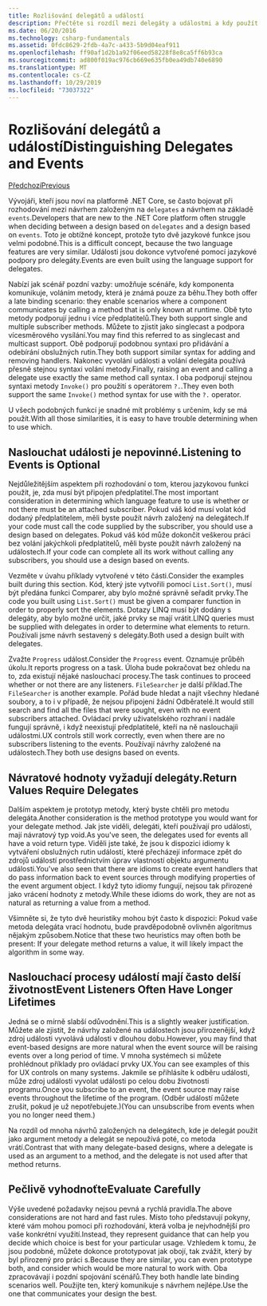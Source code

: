 ```yaml
---
title: Rozlišování delegátů a událostí
description: Přečtěte si rozdíl mezi delegáty a událostmi a kdy použít každou z těchto funkcí .NET Core.
ms.date: 06/20/2016
ms.technology: csharp-fundamentals
ms.assetid: 0fdc8629-2fdb-4a7c-a433-5b9d04eaf911
ms.openlocfilehash: ff90af1d2b1a92f06eed58228f8e8ca5ff6b93ca
ms.sourcegitcommit: ad800f019ac976cb669e635fb0ea49db740e6890
ms.translationtype: MT
ms.contentlocale: cs-CZ
ms.lasthandoff: 10/29/2019
ms.locfileid: "73037322"
---
```

# <a name="distinguishing-delegates-and-events"></a><span data-ttu-id="9603a-103">Rozlišování delegátů a událostí</span><span class="sxs-lookup"><span data-stu-id="9603a-103">Distinguishing Delegates and Events</span></span>

[<span data-ttu-id="9603a-104">Předchozí</span><span class="sxs-lookup"><span data-stu-id="9603a-104">Previous</span></span>](modern-events.md)

<span data-ttu-id="9603a-105">Vývojáři, kteří jsou noví na platformě .NET Core, se často bojovat při rozhodování mezi návrhem založeným na `delegates` a návrhem na základě `events`.</span><span class="sxs-lookup"><span data-stu-id="9603a-105">Developers that are new to the .NET Core platform often struggle when deciding between a design based on `delegates` and a design based on `events`.</span></span> <span data-ttu-id="9603a-106">Toto je obtížné koncept, protože tyto dvě jazykové funkce jsou velmi podobné.</span><span class="sxs-lookup"><span data-stu-id="9603a-106">This is a difficult concept, because the two language features are very similar.</span></span> <span data-ttu-id="9603a-107">Události jsou dokonce vytvořené pomocí jazykové podpory pro delegáty.</span><span class="sxs-lookup"><span data-stu-id="9603a-107">Events are even built using the language support for delegates.</span></span> 

<span data-ttu-id="9603a-108">Nabízí jak scénář pozdní vazby: umožňuje scénáře, kdy komponenta komunikuje, voláním metody, která je známá pouze za běhu.</span><span class="sxs-lookup"><span data-stu-id="9603a-108">They both offer a late binding scenario: they enable scenarios where a component communicates by calling a method that is only known at runtime.</span></span> <span data-ttu-id="9603a-109">Obě tyto metody podporují jednu i více předplatitelů.</span><span class="sxs-lookup"><span data-stu-id="9603a-109">They both support single and multiple subscriber methods.</span></span> <span data-ttu-id="9603a-110">Můžete to zjistit jako singlecast a podpora vícesměrového vysílání.</span><span class="sxs-lookup"><span data-stu-id="9603a-110">You may find this referred to as singlecast and multicast support.</span></span> <span data-ttu-id="9603a-111">Obě podporují podobnou syntaxi pro přidávání a odebírání obslužných rutin.</span><span class="sxs-lookup"><span data-stu-id="9603a-111">They both support similar syntax for adding and removing handlers.</span></span> <span data-ttu-id="9603a-112">Nakonec vyvolání události a volání delegáta používá přesně stejnou syntaxi volání metody.</span><span class="sxs-lookup"><span data-stu-id="9603a-112">Finally, raising an event and calling a delegate use exactly the same method call syntax.</span></span> <span data-ttu-id="9603a-113">I oba podporují stejnou syntaxi metody `Invoke()` pro použití s operátorem `?.`.</span><span class="sxs-lookup"><span data-stu-id="9603a-113">They even both support the same `Invoke()` method syntax for use with the `?.` operator.</span></span>

<span data-ttu-id="9603a-114">U všech podobných funkcí je snadné mít problémy s určením, kdy se má použít.</span><span class="sxs-lookup"><span data-stu-id="9603a-114">With all those similarities, it is easy to have trouble determining when to use which.</span></span>

## <a name="listening-to-events-is-optional"></a><span data-ttu-id="9603a-115">Naslouchat události je nepovinné.</span><span class="sxs-lookup"><span data-stu-id="9603a-115">Listening to Events is Optional</span></span>

<span data-ttu-id="9603a-116">Nejdůležitějším aspektem při rozhodování o tom, kterou jazykovou funkci použít, je, zda musí být připojen předplatitel.</span><span class="sxs-lookup"><span data-stu-id="9603a-116">The most important consideration in determining which language feature to use is whether or not there must be an attached subscriber.</span></span> <span data-ttu-id="9603a-117">Pokud váš kód musí volat kód dodaný předplatitelem, měli byste použít návrh založený na delegátech.</span><span class="sxs-lookup"><span data-stu-id="9603a-117">If your code must call the code supplied by the subscriber, you should use a design based on delegates.</span></span> <span data-ttu-id="9603a-118">Pokud váš kód může dokončit veškerou práci bez volání jakýchkoli předplatitelů, měli byste použít návrh založený na událostech.</span><span class="sxs-lookup"><span data-stu-id="9603a-118">If your code can complete all its work without calling any subscribers, you should use a design based on events.</span></span> 

<span data-ttu-id="9603a-119">Vezměte v úvahu příklady vytvořené v této části.</span><span class="sxs-lookup"><span data-stu-id="9603a-119">Consider the examples built during this section.</span></span> <span data-ttu-id="9603a-120">Kód, který jste vytvořili pomocí `List.Sort()`, musí být předána funkci Comparer, aby bylo možné správně seřadit prvky.</span><span class="sxs-lookup"><span data-stu-id="9603a-120">The code you built using `List.Sort()` must be given a comparer function in order to properly sort the elements.</span></span> <span data-ttu-id="9603a-121">Dotazy LINQ musí být dodány s delegáty, aby bylo možné určit, jaké prvky se mají vrátit.</span><span class="sxs-lookup"><span data-stu-id="9603a-121">LINQ queries must be supplied with delegates in order to determine what elements to return.</span></span> <span data-ttu-id="9603a-122">Používali jsme návrh sestavený s delegáty.</span><span class="sxs-lookup"><span data-stu-id="9603a-122">Both used a design built with delegates.</span></span>

<span data-ttu-id="9603a-123">Zvažte `Progress` událost.</span><span class="sxs-lookup"><span data-stu-id="9603a-123">Consider the `Progress` event.</span></span> <span data-ttu-id="9603a-124">Oznamuje průběh úkolu.</span><span class="sxs-lookup"><span data-stu-id="9603a-124">It reports progress on a task.</span></span>
<span data-ttu-id="9603a-125">Úloha bude pokračovat bez ohledu na to, zda existují nějaké naslouchací procesy.</span><span class="sxs-lookup"><span data-stu-id="9603a-125">The task continues to proceed whether or not there are any listeners.</span></span>
<span data-ttu-id="9603a-126">`FileSearcher` je další příklad.</span><span class="sxs-lookup"><span data-stu-id="9603a-126">The `FileSearcher` is another example.</span></span> <span data-ttu-id="9603a-127">Pořád bude hledat a najít všechny hledané soubory, a to i v případě, že nejsou připojeni žádní Odběratelé.</span><span class="sxs-lookup"><span data-stu-id="9603a-127">It would still search and find all the files that were sought, even with no event subscribers attached.</span></span>
<span data-ttu-id="9603a-128">Ovládací prvky uživatelského rozhraní i nadále fungují správně, i když neexistují předplatitelé, kteří na ně naslouchajíi událostmi.</span><span class="sxs-lookup"><span data-stu-id="9603a-128">UX controls still work correctly, even when there are no subscribers listening to the events.</span></span> <span data-ttu-id="9603a-129">Používají návrhy založené na událostech.</span><span class="sxs-lookup"><span data-stu-id="9603a-129">They both use designs based on events.</span></span>

## <a name="return-values-require-delegates"></a><span data-ttu-id="9603a-130">Návratové hodnoty vyžadují delegáty.</span><span class="sxs-lookup"><span data-stu-id="9603a-130">Return Values Require Delegates</span></span>

<span data-ttu-id="9603a-131">Dalším aspektem je prototyp metody, který byste chtěli pro metodu delegáta.</span><span class="sxs-lookup"><span data-stu-id="9603a-131">Another consideration is the method prototype you would want for your delegate method.</span></span> <span data-ttu-id="9603a-132">Jak jste viděli, delegáti, kteří používají pro události, mají návratový typ void.</span><span class="sxs-lookup"><span data-stu-id="9603a-132">As you've seen, the delegates used for events all have a void return type.</span></span> <span data-ttu-id="9603a-133">Viděli jste také, že jsou k dispozici idiomy k vytváření obslužných rutin událostí, které přecházejí informace zpět do zdrojů událostí prostřednictvím úprav vlastností objektu argumentu události.</span><span class="sxs-lookup"><span data-stu-id="9603a-133">You've also seen that there are idioms to create event handlers that do pass information back to event sources through modifying properties of the event argument object.</span></span> <span data-ttu-id="9603a-134">I když tyto idiomy fungují, nejsou tak přirozené jako vrácení hodnoty z metody.</span><span class="sxs-lookup"><span data-stu-id="9603a-134">While these idioms do work, they are not as natural as returning a value from a method.</span></span>

<span data-ttu-id="9603a-135">Všimněte si, že tyto dvě heuristiky mohou být často k dispozici: Pokud vaše metoda delegáta vrací hodnotu, bude pravděpodobně ovlivněn algoritmus nějakým způsobem.</span><span class="sxs-lookup"><span data-stu-id="9603a-135">Notice that these two heuristics may often both be present: If your delegate method returns a value, it will likely impact the algorithm in some way.</span></span>

## <a name="event-listeners-often-have-longer-lifetimes"></a><span data-ttu-id="9603a-136">Naslouchací procesy událostí mají často delší životnost</span><span class="sxs-lookup"><span data-stu-id="9603a-136">Event Listeners Often Have Longer Lifetimes</span></span> 

<span data-ttu-id="9603a-137">Jedná se o mírně slabší odůvodnění.</span><span class="sxs-lookup"><span data-stu-id="9603a-137">This is a slightly weaker justification.</span></span> <span data-ttu-id="9603a-138">Můžete ale zjistit, že návrhy založené na událostech jsou přirozenější, když zdroj události vyvolává události v dlouhou dobu.</span><span class="sxs-lookup"><span data-stu-id="9603a-138">However, you may find that event-based designs are more natural when the event source will be raising events over a long period of time.</span></span> <span data-ttu-id="9603a-139">V mnoha systémech si můžete prohlédnout příklady pro ovládací prvky UX.</span><span class="sxs-lookup"><span data-stu-id="9603a-139">You can see examples of this for UX controls on many systems.</span></span> <span data-ttu-id="9603a-140">Jakmile se přihlásíte k odběru události, může zdroj události vyvolat události po celou dobu životnosti programu.</span><span class="sxs-lookup"><span data-stu-id="9603a-140">Once you subscribe to an event, the event source may raise events throughout the lifetime of the program.</span></span>
<span data-ttu-id="9603a-141">(Odběr událostí můžete zrušit, pokud je už nepotřebujete.)</span><span class="sxs-lookup"><span data-stu-id="9603a-141">(You can unsubscribe from events when you no longer need them.)</span></span>

<span data-ttu-id="9603a-142">Na rozdíl od mnoha návrhů založených na delegátech, kde je delegát použit jako argument metody a delegát se nepoužívá poté, co metoda vrátí.</span><span class="sxs-lookup"><span data-stu-id="9603a-142">Contrast that with many delegate-based designs, where a delegate is used as an argument to a method, and the delegate is not used after that method returns.</span></span>

## <a name="evaluate-carefully"></a><span data-ttu-id="9603a-143">Pečlivě vyhodnoťte</span><span class="sxs-lookup"><span data-stu-id="9603a-143">Evaluate Carefully</span></span>

<span data-ttu-id="9603a-144">Výše uvedené požadavky nejsou pevná a rychlá pravidla.</span><span class="sxs-lookup"><span data-stu-id="9603a-144">The above considerations are not hard and fast rules.</span></span> <span data-ttu-id="9603a-145">Místo toho představují pokyny, které vám mohou pomoci při rozhodování, která volba je nejvhodnější pro vaše konkrétní využití.</span><span class="sxs-lookup"><span data-stu-id="9603a-145">Instead, they represent guidance that can help you decide which choice is best for your particular usage.</span></span> <span data-ttu-id="9603a-146">Vzhledem k tomu, že jsou podobné, můžete dokonce prototypovat jak obojí, tak zvážit, který by byl přirozený pro práci s.</span><span class="sxs-lookup"><span data-stu-id="9603a-146">Because they are similar, you can even prototype both, and consider which would be more natural to work with.</span></span> <span data-ttu-id="9603a-147">Oba zpracovávají i pozdní spojování scénářů.</span><span class="sxs-lookup"><span data-stu-id="9603a-147">They both handle late binding scenarios well.</span></span> <span data-ttu-id="9603a-148">Použijte ten, který komunikuje s návrhem nejlépe.</span><span class="sxs-lookup"><span data-stu-id="9603a-148">Use the one that communicates your design the best.</span></span>

